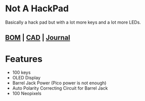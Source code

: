 # Not A HackPad

Basically a hack pad but with a lot more keys and a lot more LEDs. 

## [BOM](https://docs.google.com/spreadsheets/d/1KeP3WG9XhRpOmTjCqM3hqRnjlMIbq6JLI_i9ZYCvpQc/edit?usp=sharing) | [CAD](https://cad.onshape.com/documents/e09ff01002204229131d6eeb/w/d4ffe006ec67723c6fe73dd8/e/5404e0c7dee7a93a5d70d53f) | [Journal](https://github.com/RunTheBot/NotAHackPad/blob/master/journal.md)

# Features
- 100 keys
- OLED Display
- Barrel Jack Power (Pico power is not enough)
- Auto Polarity Correcting Circuit for Barrel Jack
- 100 Neopixels

